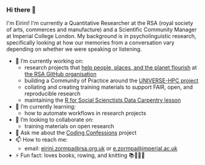 ### Hi there 👋

I'm Eirini! I'm currently a Quantitative Researcher at the RSA (royal society of arts, commerces and manufacture) and a Scientific Community Manager at Imperial College London.
My background is in psycholinguistic research, specifically looking at how our memories from a conversation vary depending on whether we were speaking or listening.

- 🔭 I’m currently working on:
  - research projects that [help people, places, and the planet flourish](https://www.thersa.org/) at [the RSA GitHub organisation](https://github.com/theRSAorg/)
  - building a Community of Practice around the [UNIVERSE-HPC project](http://www.universe-hpc.ac.uk/)
  - collating and creating training materials to support FAIR, open, and reproducible research
  - maintaining the [R for Social Scienctists Data Carpentry lesson](https://github.com/datacarpentry/r-socialsci)
- 🌱 I’m currently learning:
  - how to automate workflows in research projects
- 👯 I’m looking to collaborate on:
  - training materials on open research
- 💬 Ask me about the [Coding Confessions](https://coding-confessions.github.io/) project
- 📫 How to reach me:
  - email: [eirini.zormpa@rsa.org.uk](mailto:eirini.zormpa@rsa.org.uk) or [e.zormpa@imperial.ac.uk](mailto:e.zormpa@imperial.ac.uk)
- ⚡ Fun fact: loves books, rowing, and knitting 📚🚣‍♀️🧶

